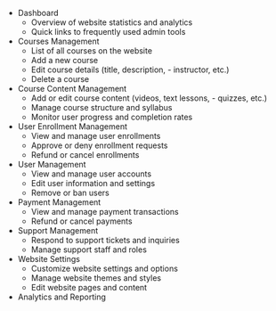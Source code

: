 - Dashboard
  - Overview of website statistics and analytics
  - Quick links to frequently used admin tools
- Courses Management
  - List of all courses on the website
  - Add a new course
  - Edit course details (title, description, - instructor, etc.)
  - Delete a course
- Course Content Management
  - Add or edit course content (videos, text lessons, - quizzes, etc.)
  - Manage course structure and syllabus
  - Monitor user progress and completion rates
- User Enrollment Management
  - View and manage user enrollments
  - Approve or deny enrollment requests
  - Refund or cancel enrollments
- User Management
  - View and manage user accounts
  - Edit user information and settings
  - Remove or ban users
- Payment Management
  - View and manage payment transactions
  - Refund or cancel payments
- Support Management
  - Respond to support tickets and inquiries
  - Manage support staff and roles
- Website Settings
  - Customize website settings and options
  - Manage website themes and styles
  - Edit website pages and content
- Analytics and Reporting